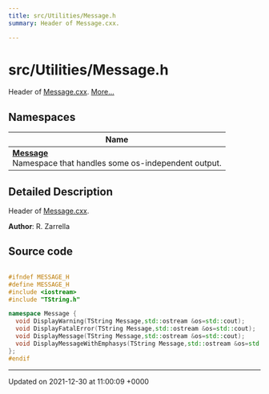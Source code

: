 ```yaml
---
title: src/Utilities/Message.h
summary: Header of Message.cxx. 

---
```


# src/Utilities/Message.h

Header of [Message.cxx](/Files/Message_8cxx.md#file-message.cxx).  [More...](#detailed-description)

## Namespaces

| Name           |
| -------------- |
| **[Message](/Namespaces/namespaceMessage.md)** <br>Namespace that handles some os-independent output.  |

## Detailed Description

Header of [Message.cxx](/Files/Message_8cxx.md#file-message.cxx). 

**Author**: R. Zarrella 



## Source code

```cpp

#ifndef MESSAGE_H
#define MESSAGE_H
#include <iostream>
#include "TString.h"

namespace Message {
  void DisplayWarning(TString Message,std::ostream &os=std::cout);
  void DisplayFatalError(TString Message,std::ostream &os=std::cout);
  void DisplayMessage(TString Message,std::ostream &os=std::cout);
  void DisplayMessageWithEmphasys(TString Message,std::ostream &os=std::cout);
};
#endif
```


-------------------------------

Updated on 2021-12-30 at 11:00:09 +0000
